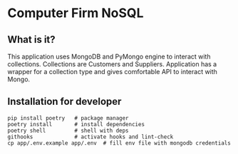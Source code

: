 # Computer Firm NoSQL

## What is it?       

This application uses MongoDB and PyMongo engine to interact with collections. Collections are Customers 
and Suppliers. Application has a wrapper for a collection type and gives comfortable API to interact with Mongo.

## Installation for developer
```shell
pip install poetry   # package manager
poetry install       # install dependencies
poetry shell         # shell with deps
githooks             # activate hooks and lint-check
cp app/.env.example app/.env  # fill env file with mongodb credentials
```
